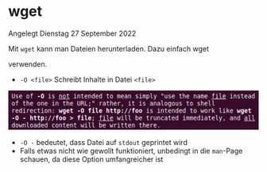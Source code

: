 # wget
Angelegt Dienstag 27 September 2022

Mit ``wget`` kann man Dateien herunterladen. Dazu einfach
	wget <URL>

verwenden.


* ``-O <file>`` Schreibt Inhalte in Datei ``<file>``

![](./wget/pasted_image.png)

* ``-O -`` bedeutet, dass Datei auf ``stdout`` geprintet wird
* Falls etwas nicht wie gewollt funktioniert, unbedingt in die ``man``-Page schauen, da diese Option umfangreicher ist



